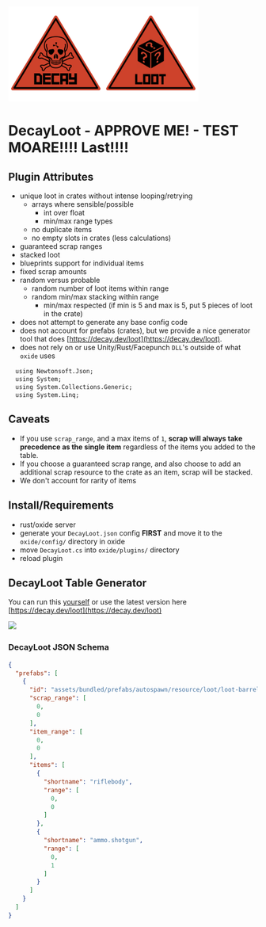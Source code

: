 <img src="https://raw.githubusercontent.com/decaydev/art/master/decay.png" width=192><img src="https://raw.githubusercontent.com/decaydev/art/master/plugins/loot.png" width=192>

# DecayLoot - APPROVE ME! - TEST MOARE!!!! Last!!!!

## Plugin Attributes

- unique loot in crates without intense looping/retrying
  - arrays where sensible/possible
    - int over float
    - min/max range types
  - no duplicate items
  - no empty slots in crates (less calculations)
- guaranteed scrap ranges  
- stacked loot
- blueprints support for individual items 
- fixed scrap amounts
- random versus probable
  - random number of loot items within range
  - random min/max stacking within range
    - min/max respected (if min is 5 and max is 5, put 5 pieces of loot in the crate)
- does not attempt to generate any base config code
- does not account for prefabs (crates), but we provide a nice generator tool that does [https://decay.dev/loot](https://decay.dev/loot).
- does not rely on or use Unity/Rust/Facepunch `DLL`'s outside of what `oxide` uses
```
  using Newtonsoft.Json;
  using System;
  using System.Collections.Generic;
  using System.Linq;
```

## Caveats

- If you use `scrap_range`, and a max items of `1`, **scrap will always take precedence as the single item** regardless of the items you added to the table.
- If you choose a guaranteed scrap range, and also choose to add an additional scrap resource to the crate as an item, scrap will be stacked.
- We don't account for rarity of items

## Install/Requirements

- rust/oxide server
- generate your `DecayLoot.json` config **FIRST** and move it to the `oxide/config/` directory in oxide
- move `DecayLoot.cs`  into `oxide/plugins/` directory
- reload plugin

## DecayLoot Table Generator

You can run this [yourself](https://github.com/decaydev/lootapp) or use the latest version here [https://decay.dev/loot](https://decay.dev/loot)

![](https://i.ibb.co/zn3QjF7/screen-shot-2020-08-23-at-1-24-43-pm.png)

### DecayLoot JSON Schema
```json
{
  "prefabs": [
    {
      "id": "assets/bundled/prefabs/autospawn/resource/loot/loot-barrel-1.prefab",
      "scrap_range": [
        0,
        0
      ],
      "item_range": [
        0,
        0
      ],
      "items": [
        {
          "shortname": "riflebody",
          "range": [
            0,
            0
          ]
        },
        {
          "shortname": "ammo.shotgun",
          "range": [
            0,
            1
          ]
        }
      ]
    }
  ]
}
```
